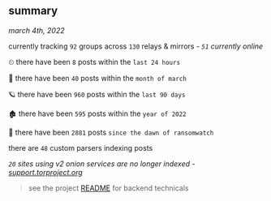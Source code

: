 
## summary
_march 4th, 2022_

currently tracking `92` groups across `130` relays & mirrors - _`51` currently online_

⏲ there have been `8` posts within the `last 24 hours`

🦈 there have been `40` posts within the `month of march`

🪐 there have been `960` posts within the `last 90 days`

🏚 there have been `595` posts within the `year of 2022`

🦕 there have been `2881` posts `since the dawn of ransomwatch`

there are `48` custom parsers indexing posts

_`20` sites using v2 onion services are no longer indexed - [support.torproject.org](https://support.torproject.org/onionservices/v2-deprecation/)_

> see the project [README](https://github.com/thetanz/ransomwatch#ransomwatch--) for backend technicals
